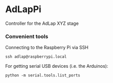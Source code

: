 # AdLapPi
Controller for the AdLap XYZ stage

### Convenient tools

Connecting to the Raspberry Pi via SSH
```shell
ssh adlap@raspberrypi.local
```

For getting serial USB devices (i.e. the Arduinos):
```shell
python -m serial.tools.list_ports
```



